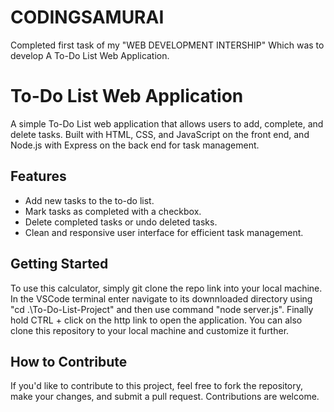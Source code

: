 # CODINGSAMURAI
Completed first task of my "WEB DEVELOPMENT INTERSHIP" Which was to develop A To-Do List Web Application.

# To-Do List Web Application

A simple To-Do List web application that allows users to add, complete, and delete tasks. Built with HTML, CSS, and JavaScript on the front end, and Node.js with Express on the back end for task management. 

## Features

- Add new tasks to the to-do list.
- Mark tasks as completed with a checkbox.
- Delete completed tasks or undo deleted tasks.
- Clean and responsive user interface for efficient task management.

## Getting Started

To use this calculator, simply git clone the repo link into your local machine. In the VSCode terminal enter navigate to its downnloaded directory using "cd .\To-Do-List-Project\" and then use command "node server.js". Finally hold CTRL + click on the http link to open the application. You can also clone this repository to your local machine and customize it further.

## How to Contribute

If you'd like to contribute to this project, feel free to fork the repository, make your changes, and submit a pull request. Contributions are welcome.


